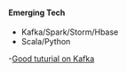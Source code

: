 
#### Emerging Tech

- Kafka/Spark/Storm/Hbase
- Scala/Python

-[Good tuturial on Kafka](http://sookocheff.com/post/kafka/kafka-in-a-nutshell/)

